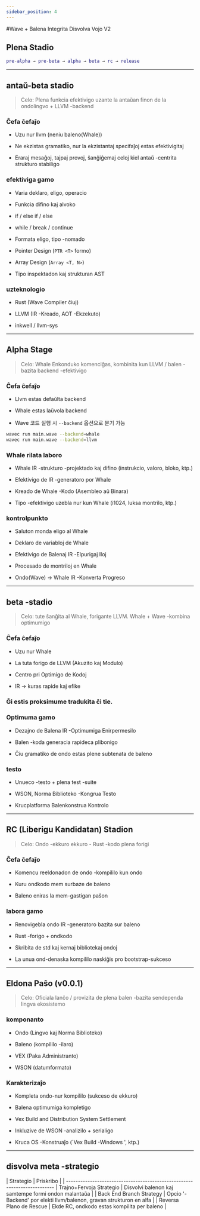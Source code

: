 ```yaml
---
sidebar_position: 4
---
```


#Wave + Balena Integrita Disvolva Vojo V2

## Plena Stadio

```matlab
pre-alpha → pre-beta → alpha → beta → rc → release
```

---

## antaŭ-beta stadio

> Celo: Plena funkcia efektivigo uzante la antaŭan finon de la ondolingvo + LLVM -backend

### Ĉefa ĉefaĵo
* Uzu nur llvm (neniu baleno(Whale))

* Ne ekzistas gramatiko, nur la ekzistantaj specifaĵoj estas efektivigitaj

* Eraraj mesaĝoj, tajpaj provoj, ŝanĝiĝemaj celoj kiel antaŭ -centrita strukturo stabiligo

### efektiviga gamo
* Varia deklaro, eligo, operacio

* Funkcia difino kaj alvoko

* if / else if / else

* while / break / continue

* Formata eligo, tipo -nomado

* Pointer Design (`PTR <T>` formo)

* Array Design (`Array <T, N>`)

* Tipo inspektadon kaj strukturan AST

### uzteknologio
* Rust (Wave Compiler ĉiuj)

* LLVM (IR -Kreado, AOT -Ekzekuto)

* inkwell / llvm-sys

---

## Alpha Stage

> Celo: Whale Enkonduko komenciĝas, kombinita kun LLVM / balen -bazita backend -efektivigo

### Ĉefa ĉefaĵo
* Llvm estas defaŭlta backend

* Whale estas laŭvola backend

* Wave 코드 실행 시 `--backend` 옵션으로 분기 가능

```bash
wavec run main.wave --backend=whale
wavec run main.wave --backend=llvm
```

### Whale rilata laboro
* Whale IR -strukturo -projektado kaj difino (instrukcio, valoro, bloko, ktp.)

* Efektivigo de IR -generatoro por Whale

* Kreado de Whale -Kodo (Asembleo aŭ Binara)

* Tipo -efektivigo uzebla nur kun Whale (i1024, luksa montrilo, ktp.)

### kontrolpunkto
* Saluton monda eligo al Whale

* Deklaro de variabloj de Whale

* Efektivigo de Balenaj IR -Elpurigaj Iloj

* Procesado de montriloj en Whale

* Ondo(Wave) → Whale IR -Konverta Progreso

---

## beta -stadio

> Celo: tute ŝanĝita al Whale, forigante LLVM. Whale + Wave -kombina optimumigo

### Ĉefa ĉefaĵo
* Uzu nur Whale

* La tuta forigo de LLVM (Akuzito kaj Modulo)

* Centro pri Optimigo de Kodoj

* IR → kuras rapide kaj efike

### Ĝi estis proksimume tradukita ĉi tie.

### Optimuma gamo
* Dezajno de Balena IR -Optimumiga Enirpermesilo

* Balen -koda generacia rapideca plibonigo

* Ĉiu gramatiko de ondo estas plene subtenata de baleno

### testo
* Unueco -testo + plena test -suite

* WSON, Norma Biblioteko -Kongrua Testo

* Krucplatforma Balenkonstrua Kontrolo

---

## RC (Liberigu Kandidatan) Stadion

> Celo: Ondo -ekkuro ekkuro - Rust -kodo plena forigi

### Ĉefa ĉefaĵo
* Komencu reeldonadon de ondo -kompililo kun ondo

* Kuru ondkodo mem surbaze de baleno

* Baleno eniras la mem-gastigan paŝon

### labora gamo
* Renovigebla ondo IR -generatoro bazita sur baleno

* Rust -forigo + ondkodo

* Skribita de std kaj kernaj bibliotekaj ondoj

* La unua ond-denaska kompililo naskiĝis pro bootstrap-sukceso

---

## Eldona Paŝo (v0.0.1)

> Celo: Oficiala lanĉo / provizita de plena balen -bazita sendependa lingva ekosistemo

### komponanto
* Ondo (Lingvo kaj Norma Biblioteko)

* Baleno (kompililo -ilaro)

* VEX (Paka Administranto)

* WSON (datumformato)

### Karakterizaĵo
* Kompleta ondo-nur kompililo (sukceso de ekkuro)

* Balena optimumiga kompletigo

* Vex Build and Distribution System Settlement

* Inkluzive de WSON -analizilo + serialigo

* Kruca OS -Konstruaĵo (`Vex Build -Windows ', ktp.)

---

## disvolva meta -strategio

| Strategio | Priskribo |
| -------------------------------------------------------------------------
| Trajno+Fervoja Strategio | Disvolvi balenon kaj samtempe formi ondon malantaŭa |
| Back End Branch Strategy | Opcio '-Backend' por elekti llvm/balenon, gravan strukturon en alfa |
| Reversa Plano de Rescue | Ekde RC, ondkodo estas kompilita per baleno |